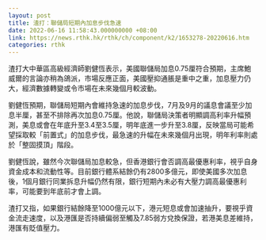 ```yaml
---
layout: post
title: 渣打：聯儲局短期內加息步伐急速
date: 2022-06-16 11:58:43.000000000 +08:00
link: https://news.rthk.hk/rthk/ch/component/k2/1653278-20220616.htm
categories: rthk
---
```


渣打大中華區高級經濟師劉健恆表示，美國聯儲局加息0.75厘符合預期，主席鮑威爾的言論亦稍為鴿派，市場反應正面，美國壓抑通脹是重中之重，加息壓力仍大，經濟數據轉變或令市場在未來幾個月較波動。

劉健恆預期，聯儲局短期內會維持急速的加息步伐，7月及9月的議息會議至少加息半厘，甚至不排除再次加息0.75厘。他說，聯儲局決策者明顯調高利率升幅預測，美息或會在年底升至3.4至3.5厘，明年底進一步升至3.8厘，反映當局可能希望採取較「前置式」的加息步伐，最急速的升幅在未來幾個月出現，明年利率則處於「整固摸頂」階段。

劉健恆說，雖然今次聯儲局加息較急，但香港銀行會否調高最優惠利率，視乎自身資金成本和流動性等。目前銀行體系結餘仍有2800多億元，即使美國多次加息後，1個月銀行同業拆息升幅仍然有限，銀行短期內未必有大壓力調高最優惠利率，可能要到年底前才會上調。

渣打又指，如果銀行結餘降至1000億元以下，港元短息或會加速抽升，要視乎資金流走速度，以及港匯是否持續偏弱至觸及7.85弱方兌換保證，若港美息差維持，港匯有貶值壓力。
